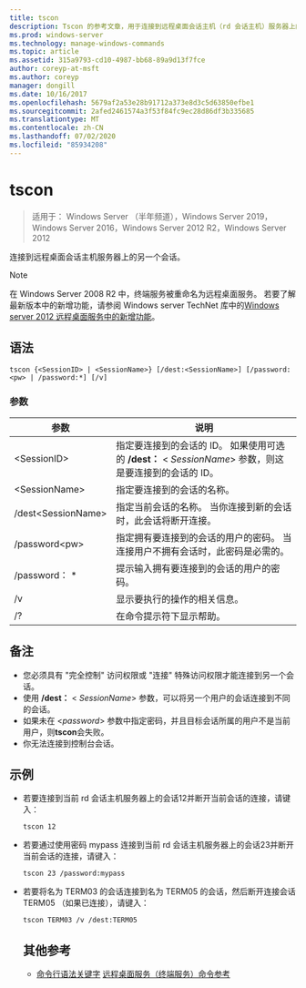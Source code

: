 ```yaml
---
title: tscon
description: Tscon 的参考文章，用于连接到远程桌面会话主机（rd 会话主机）服务器上的另一个会话。
ms.prod: windows-server
ms.technology: manage-windows-commands
ms.topic: article
ms.assetid: 315a9793-cd10-4987-bb68-89a9d13f7fce
author: coreyp-at-msft
ms.author: coreyp
manager: dongill
ms.date: 10/16/2017
ms.openlocfilehash: 5679af2a53e28b91712a373e8d3c5d63850efbe1
ms.sourcegitcommit: 2afed2461574a3f53f84fc9ec28d86df3b335685
ms.translationtype: MT
ms.contentlocale: zh-CN
ms.lasthandoff: 07/02/2020
ms.locfileid: "85934208"
---
```

# <a name="tscon"></a>tscon

> 适用于： Windows Server （半年频道），Windows Server 2019，Windows Server 2016，Windows Server 2012 R2，Windows Server 2012

连接到远程桌面会话主机服务器上的另一个会话。



> [!NOTE]
> 在 Windows Server 2008 R2 中，终端服务被重命名为远程桌面服务。 若要了解最新版本中的新增功能，请参阅 Windows server TechNet 库中的[Windows server 2012 远程桌面服务中的新增功能](https://technet.microsoft.com/library/hh831527)。

## <a name="syntax"></a>语法
```
tscon {<SessionID> | <SessionName>} [/dest:<SessionName>] [/password:<pw> | /password:*] [/v]
```
### <a name="parameters"></a>参数

|参数|说明|
|-------|--------|
|\<SessionID>|指定要连接到的会话的 ID。 如果使用可选的 **/dest：** < *SessionName*> 参数，则这是要连接到的会话的 ID。|
|\<SessionName>|指定要连接到的会话的名称。|
|/dest\<SessionName>|指定当前会话的名称。 当你连接到新的会话时，此会话将断开连接。|
|/password\<pw>|指定拥有要连接到的会话的用户的密码。 当连接用户不拥有会话时，此密码是必需的。|
|/password： *|提示输入拥有要连接到的会话的用户的密码。|
|/v|显示要执行的操作的相关信息。|
|/?|在命令提示符下显示帮助。|

## <a name="remarks"></a>备注
-   您必须具有 "完全控制" 访问权限或 "连接" 特殊访问权限才能连接到另一个会话。
-   使用 **/dest：** < *SessionName*> 参数，可以将另一个用户的会话连接到不同的会话。
-   如果未在 <*password*> 参数中指定密码，并且目标会话所属的用户不是当前用户，则**tscon**会失败。
-   你无法连接到控制台会话。

## <a name="examples"></a>示例
- 若要连接到当前 rd 会话主机服务器上的会话12并断开当前会话的连接，请键入：
  ```
  tscon 12
  ```
- 若要通过使用密码 mypass 连接到当前 rd 会话主机服务器上的会话23并断开当前会话的连接，请键入：
  ```
  tscon 23 /password:mypass
  ```
- 若要将名为 TERM03 的会话连接到名为 TERM05 的会话，然后断开连接会话 TERM05 （如果已连接），请键入：
  ```
  tscon TERM03 /v /dest:TERM05
  ```
  ## <a name="additional-references"></a>其他参考
  - [命令行语法关键字](command-line-syntax-key.md) 
  [远程桌面服务（终端服务）命令参考](remote-desktop-services-terminal-services-command-reference.md)
